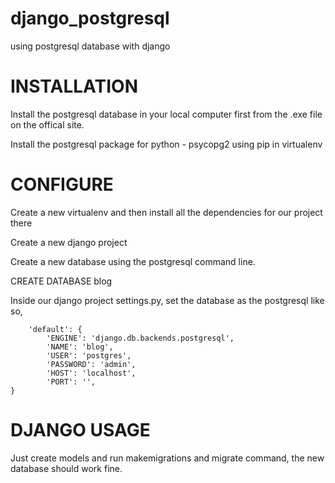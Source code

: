# django_postgresql
using postgresql database with django

# INSTALLATION
Install the postgresql database in your local computer first from the .exe file on the offical site.

Install the postgresql package for python - psycopg2 using pip in virtualenv

# CONFIGURE
Create a new virtualenv and then install all the dependencies for our project there

Create a new django project

Create a new database using the postgresql command line.

CREATE DATABASE blog

Inside our django project settings.py, set the database as the postgresql like so,

```
    'default': {
        'ENGINE': 'django.db.backends.postgresql',
        'NAME': 'blog',
        'USER': 'postgres',
        'PASSWORD': 'admin',
        'HOST': 'localhost',
        'PORT': '',
}
```

# DJANGO USAGE
Just create models and run makemigrations and migrate command, the new database should work fine.
